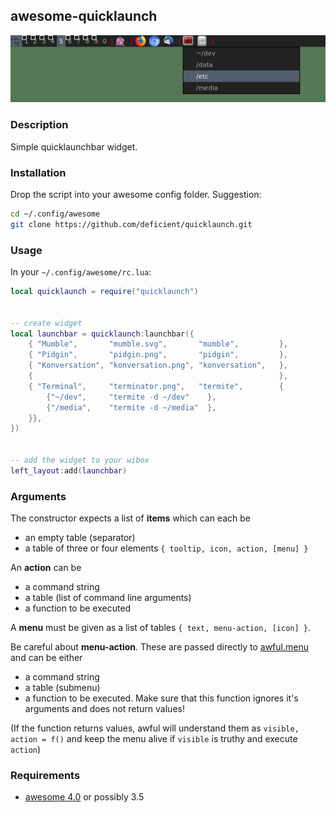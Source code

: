 ## awesome-quicklaunch

![Screenshot](/screenshot.png?raw=true "Screenshot")

### Description

Simple quicklaunchbar widget.


### Installation

Drop the script into your awesome config folder. Suggestion:

```bash
cd ~/.config/awesome
git clone https://github.com/deficient/quicklaunch.git
```


### Usage

In your `~/.config/awesome/rc.lua`:

```lua
local quicklaunch = require("quicklaunch")


-- create widget
local launchbar = quicklaunch:launchbar({
    { "Mumble",       "mumble.svg",       "mumble",         },
    { "Pidgin",       "pidgin.png",       "pidgin",         },
    { "Konversation", "konversation.png", "konversation",   },
    {                                                       },
    { "Terminal",     "terminator.png",   "termite",        {
        {"~/dev",     "termite -d ~/dev"    },
        {"/media",    "termite -d ~/media"  },
    }},
})


-- add the widget to your wibox
left_layout:add(launchbar)
```

### Arguments

The constructor expects a list of **items** which can each be

- an empty table (separator)
- a table of three or four elements `{ tooltip, icon, action, [menu] }`

An **action** can be

- a command string
- a table (list of command line arguments)
- a function to be executed

A **menu** must be given as a list of tables `{ text, menu-action, [icon] }`.

Be careful about **menu-action**. These are passed directly to
[awful.menu](https://awesomewm.org/doc/api/libraries/awful.menu.html#new) and
can be either

- a command string
- a table (submenu)
- a function to be executed. Make sure that this function ignores it's
  arguments and does not return values!

(If the function returns values, awful will understand them as
`visible, action = f()` and keep the menu alive if `visible` is truthy and
execute `action`)


### Requirements

* [awesome 4.0](http://awesome.naquadah.org/) or possibly 3.5
